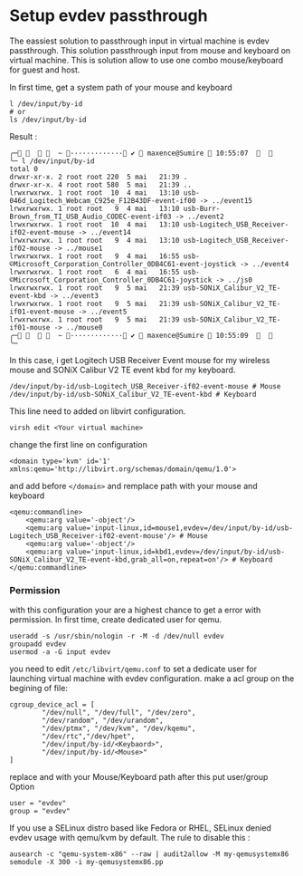 # Setup evdev passthrough 

The eassiest solution to passthrough input in virtual machine is evdev passthrough. This solution passthrough input from mouse and keyboard on virtual machine. This is solution allow to use one combo mouse/keyboard for guest and host.

In first time, get a system path of your mouse and keyboard

```
l /dev/input/by-id
# or
ls /dev/input/by-id

```
Result :

```
╭─      ~ ············· ✔  maxence@Sumire  10:55:07    
╰─ l /dev/input/by-id
total 0
drwxr-xr-x. 2 root root 220  5 mai   21:39 .
drwxr-xr-x. 4 root root 580  5 mai   21:39 ..
lrwxrwxrwx. 1 root root  10  4 mai   13:10 usb-046d_Logitech_Webcam_C925e_F12B43DF-event-if00 -> ../event15
lrwxrwxrwx. 1 root root   9  4 mai   13:10 usb-Burr-Brown_from_TI_USB_Audio_CODEC-event-if03 -> ../event2
lrwxrwxrwx. 1 root root  10  4 mai   13:10 usb-Logitech_USB_Receiver-if02-event-mouse -> ../event14
lrwxrwxrwx. 1 root root   9  4 mai   13:10 usb-Logitech_USB_Receiver-if02-mouse -> ../mouse1
lrwxrwxrwx. 1 root root   9  4 mai   16:55 usb-©Microsoft_Corporation_Controller_0DB4C61-event-joystick -> ../event4
lrwxrwxrwx. 1 root root   6  4 mai   16:55 usb-©Microsoft_Corporation_Controller_0DB4C61-joystick -> ../js0
lrwxrwxrwx. 1 root root   9  5 mai   21:39 usb-SONiX_Calibur_V2_TE-event-kbd -> ../event3
lrwxrwxrwx. 1 root root   9  5 mai   21:39 usb-SONiX_Calibur_V2_TE-if01-event-mouse -> ../event5
lrwxrwxrwx. 1 root root   9  5 mai   21:39 usb-SONiX_Calibur_V2_TE-if01-mouse -> ../mouse0
╭─      ~ ············· ✔  maxence@Sumire  10:55:09    
╰─ 

```

In this case, i get Logitech USB Receiver Event mouse for my wireless mouse and SONiX Calibur V2 TE event kbd for my keyboard.

```
/dev/input/by-id/usb-Logitech_USB_Receiver-if02-event-mouse # Mouse
/dev/input/by-id/usb-SONiX_Calibur_V2_TE-event-kbd # Keyboard
```

This line need to added on libvirt configuration.

```
virsh edit <Your virtual machine> 
```

change the first line on configuration
```
<domain type='kvm' id='1' xmlns:qemu='http://libvirt.org/schemas/domain/qemu/1.0'>
```

and add before `</domain>` and remplace path with your mouse and keyboard

```
<qemu:commandline>
    <qemu:arg value='-object'/>
    <qemu:arg value='input-linux,id=mouse1,evdev=/dev/input/by-id/usb-Logitech_USB_Receiver-if02-event-mouse'/> # Mouse
    <qemu:arg value='-object'/>
    <qemu:arg value='input-linux,id=kbd1,evdev=/dev/input/by-id/usb-SONiX_Calibur_V2_TE-event-kbd,grab_all=on,repeat=on'/> # Keyboard
</qemu:commandline>
```
### Permission

with this configuration your are a highest chance to get a error with permission.
In first time, create dedicated user for qemu. 
```
useradd -s /usr/sbin/nologin -r -M -d /dev/null evdev
groupadd evdev
usermod -a -G input evdev
```

you need to edit `/etc/libvirt/qemu.conf` to set a dedicate user for launching virtual machine with evdev configuration. 
make a acl group on the begining of file:
```
cgroup_device_acl = [
        "/dev/null", "/dev/full", "/dev/zero", 
        "/dev/random", "/dev/urandom",
        "/dev/ptmx", "/dev/kvm", "/dev/kqemu",
        "/dev/rtc","/dev/hpet",
        "/dev/input/by-id/<Keybaord>",
        "/dev/input/by-id/<Mouse>"
]

```
replace <Keyboard> and <Mouse> with your Mouse/Keyboard path
after this put user/group Option 

```
user = "evdev"
group = "evdev"
```
If you use a SELinux distro based like Fedora or RHEL, SELinux denied evdev usage with qemu/kvm by default.
The rule to disable this :
```
ausearch -c "qemu-system-x86" --raw | audit2allow -M my-qemusystemx86
semodule -X 300 -i my-qemusystemx86.pp
```

